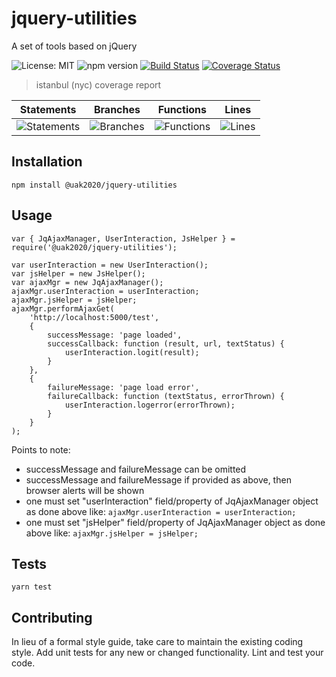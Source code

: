jquery-utilities
=========
A set of tools based on jQuery

![License: MIT](https://img.shields.io/badge/License-MIT-yellow.svg)
![npm version](https://badge.fury.io/js/%40uak2020%2Fjquery-utilities.svg)
[![Build Status](https://travis-ci.com/UAK-35/jquery-utilities.svg?token=b6yC3xZ4n29K1aBw3JL6&branch=main)](https://travis-ci.com/UAK-35/jquery-utilities)
[![Coverage Status](https://coveralls.io/repos/github/UAK-35/jquery-utilities/badge.svg?branch=main)](https://coveralls.io/github/UAK-35/jquery-utilities?branch=main)

> istanbul (nyc) coverage report

| Statements                  | Branches                | Functions                 | Lines                |
| --------------------------- | ----------------------- | ------------------------- | -------------------- |
| ![Statements](https://img.shields.io/badge/Coverage-97.19%25-brightgreen.svg) | ![Branches](https://img.shields.io/badge/Coverage-72.34%25-red.svg) | ![Functions](https://img.shields.io/badge/Coverage-100%25-brightgreen.svg) | ![Lines](https://img.shields.io/badge/Coverage-97.16%25-brightgreen.svg)    |

## Installation

`npm install @uak2020/jquery-utilities`

## Usage

    var { JqAjaxManager, UserInteraction, JsHelper } = require('@uak2020/jquery-utilities');

    var userInteraction = new UserInteraction();
    var jsHelper = new JsHelper();
    var ajaxMgr = new JqAjaxManager();
    ajaxMgr.userInteraction = userInteraction;
    ajaxMgr.jsHelper = jsHelper;
    ajaxMgr.performAjaxGet(
        'http://localhost:5000/test',
        {
            successMessage: 'page loaded',
            successCallback: function (result, url, textStatus) {
                userInteraction.logit(result);
            }
        },
        {
            failureMessage: 'page load error',
            failureCallback: function (textStatus, errorThrown) {
                userInteraction.logerror(errorThrown);
            }
        }
    );

Points to note:
- successMessage and failureMessage can be omitted
- successMessage and failureMessage if provided as above, then browser alerts will be shown
- one must set "userInteraction" field/property of JqAjaxManager object as done above like: `ajaxMgr.userInteraction = userInteraction;`
- one must set "jsHelper" field/property of JqAjaxManager object as done above like: `ajaxMgr.jsHelper = jsHelper;`

## Tests

`yarn test`

## Contributing

In lieu of a formal style guide, take care to maintain the existing coding style. Add unit tests for any new or changed functionality. Lint and test your code.
